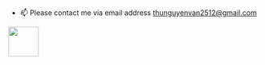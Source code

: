 

- 📫 Please contact me via email address thunguyenvan2512@gmail.com
<img src="https://github.githubassets.com/images/mona-loading-dimmed.gif" width="60" height="60" />






